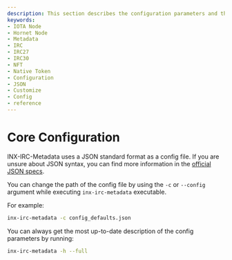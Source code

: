 ```yaml
---
description: This section describes the configuration parameters and their types for INX-IRC-Metadata.
keywords:
- IOTA Node 
- Hornet Node
- Metadata
- IRC
- IRC27
- IRC30
- NFT
- Native Token
- Configuration
- JSON
- Customize
- Config
- reference
---
```



# Core Configuration

INX-IRC-Metadata uses a JSON standard format as a config file. If you are unsure about JSON syntax, you can find more information in the [official JSON specs](https://www.json.org).

You can change the path of the config file by using the `-c` or `--config` argument while executing `inx-irc-metadata` executable.

For example:
```bash
inx-irc-metadata -c config_defaults.json
```

You can always get the most up-to-date description of the config parameters by running:

```bash
inx-irc-metadata -h --full
```

